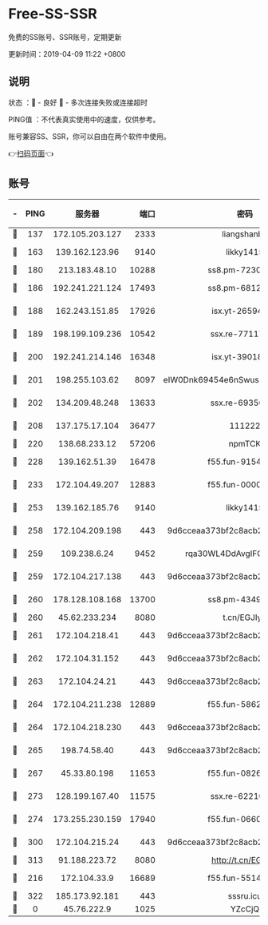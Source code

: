 # Free-SS-SSR

免费的SS账号、SSR账号，定期更新

更新时间：2019-04-09 11:22 +0800

## 说明

状态     ：🙂 - 良好 🙁 - 多次连接失败或连接超时

PING值   ：不代表真实使用中的速度，仅供参考。

账号兼容SS、SSR，你可以自由在两个软件中使用。

👉[扫码页面](https://liesauer.github.io/Free-SS-SSR/)👈

## 账号

|-|PING|服务器|端口|密码|加密方式|区域|
|:----:|:----:|:-----:|-----:|:----:|:----:|:----:|
|🙂|137|172.105.203.127|2333|liangshanbo|chacha20|JP|
|🙂|163|139.162.123.96|9140|likky1415|aes-256-cfb|JP|
|🙂|180|213.183.48.10|10288|ss8.pm-72309702|rc4-md5|RU|
|🙂|186|192.241.221.124|17493|ss8.pm-68127686|aes-256-cfb|US|
|🙂|188|162.243.151.85|17926|isx.yt-26594761|aes-256-cfb|US|
|🙂|189|198.199.109.236|10542|ssx.re-77117057|aes-256-cfb|US|
|🙂|200|192.241.214.146|16348|isx.yt-39018760|aes-256-cfb|US|
|🙂|201|198.255.103.62|8097|eIW0Dnk69454e6nSwuspv9DmS201tQ0D|aes-256-cfb|US|
|🙂|202|134.209.48.248|13633|ssx.re-69350454|aes-256-cfb|US|
|🙂|208|137.175.17.104|36477|111222|aes-256-cfb|US|
|🙂|220|138.68.233.12|57206|npmTCK|rc4-md5|US|
|🙂|228|139.162.51.39|16478|f55.fun-91549121|aes-256-cfb|SG|
|🙂|233|172.104.49.207|12883|f55.fun-00000116|aes-256-cfb|SG|
|🙂|253|139.162.185.76|9140|likky1415|aes-256-cfb|DE|
|🙂|258|172.104.209.198|443|9d6cceaa373bf2c8acb22e60b6a58be6|aes-256-cfb|US|
|🙂|259|109.238.6.24|9452|rqa30WL4DdAvgIFG6Fs3znzTa|aes-256-cfb|FR|
|🙂|259|172.104.217.138|443|9d6cceaa373bf2c8acb22e60b6a58be6|aes-256-cfb|US|
|🙂|260|178.128.108.168|13700|ss8.pm-43493831|aes-256-cfb|SG|
|🙂|260|45.62.233.234|8080|t.cn/EGJIyrl|rc4-md5|CA|
|🙂|261|172.104.218.41|443|9d6cceaa373bf2c8acb22e60b6a58be6|aes-256-cfb|US|
|🙂|262|172.104.31.152|443|9d6cceaa373bf2c8acb22e60b6a58be6|aes-256-cfb|US|
|🙂|263|172.104.24.21|443|9d6cceaa373bf2c8acb22e60b6a58be6|aes-256-cfb|US|
|🙂|264|172.104.211.238|12889|f55.fun-58620208|aes-256-cfb|US|
|🙂|264|172.104.218.230|443|9d6cceaa373bf2c8acb22e60b6a58be6|aes-256-cfb|US|
|🙂|265|198.74.58.40|443|9d6cceaa373bf2c8acb22e60b6a58be6|aes-256-cfb|US|
|🙂|267|45.33.80.198|11653|f55.fun-08264676|aes-256-cfb|US|
|🙂|273|128.199.167.40|11575|ssx.re-62210920|aes-256-cfb|SG|
|🙂|274|173.255.230.159|17940|f55.fun-06607448|aes-256-cfb|US|
|🙂|300|172.104.215.24|443|9d6cceaa373bf2c8acb22e60b6a58be6|aes-256-cfb|US|
|🙂|313|91.188.223.72|8080|http://t.cn/EGJIyrl|rc4-md5|RU|
|🙂|216|172.104.33.9|16689|f55.fun-55147364|aes-256-cfb|SG|
|🙂|322|185.173.92.181|443|sssru.icu|rc4-md5|RU|
|🙁|0|45.76.222.9|1025|YZcCjQ|rc4-md5|JP|
